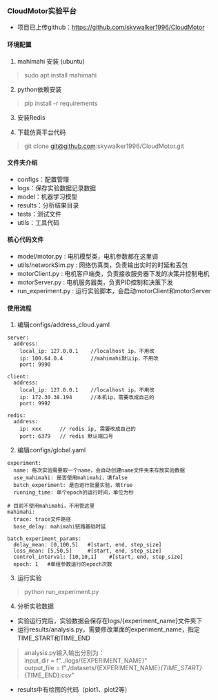 
### CloudMotor实验平台

* 项目已上传github：https://github.com/skywalker1996/CloudMotor

#### 环境配置

1. mahimahi 安装 (ubuntu)

> sudo apt install mahimahi

2. python依赖安装

> pip install -r requirements 

3. 安装Redis

4. 下载仿真平台代码

> git clone git@github.com:skywalker1996/CloudMotor.git


#### 文件夹介绍

* configs：配置管理
* logs：保存实验数据记录数据
* model：机器学习模型
* results：分析结果目录
* tests：测试文件
* utils：工具代码

#### 核心代码文件

* model/motor.py : 电机模型类，电机参数都在这里调
* utils/networkSim.py : 网络仿真类，负责输出实时的时延和丢包
* motorClient.py : 电机客户端类，负责接收服务器下发的决策并控制电机
* motorServer.py : 电机服务器类，负责PID控制和决策下发
* run_experiment.py : 运行实验脚本，会启动motorClient和motorServer

#### 使用流程

1. 编辑configs/address_cloud.yaml
 
```
server:
  address:   
    local_ip: 127.0.0.1    //localhost ip，不用改
    ip: 100.64.0.4         //mahimahi默认ip，不用改
    port: 9990

client:
  address:
    local_ip: 127.0.0.1    //localhost ip，不用改
    ip: 172.30.38.194      //本机ip，需要改成自己的
    port: 9992

redis:
  address:           
    ip: xxx      // redis ip, 需要改成自己的
    port: 6379   // redis 默认端口号
```

2. 编辑configs/global.yaml
```
experiment:
  name: 每次实验需要取一个name，会自动创建name文件夹来存放实验数据           
  use_mahimahi: 是否使用mahimahi，填false
  batch_experiment: 是否进行批量实验，填true
  running_time: 单个epoch的运行时间，单位为秒

# 目前不使用mahimahi，不用管这里
mahimahi:
  trace: trace文件路径
  base_delay: mahimahi链路基础时延

batch_experiment_params:
  delay_mean: [0,100,5]   #[start, end, step_size]
  loss_mean: [5,50,5]     #[start, end, step_size]
  control_interval: [10,10,1]    #[start, end, step_size]
  epoch: 1   #单组参数运行的epoch次数

```

3. 运行实验
> python run_experiment.py

4. 分析实验数据
* 实验运行完后，实验数据会保存在logs/{experiment_name}文件夹下
* 运行results/analysis.py，需要修改里面的experiment_name，指定TIME_START和TIME_END    
> analysis.py输入输出分别为：    
input_dir = f"../logs/{EXPERIMENT_NAME}"    
output_file = f"./datasets/{EXPERIMENT_NAME}_{TIME_START}_{TIME_END}.csv"

* results中有绘图的代码（plot1、plot2等）








